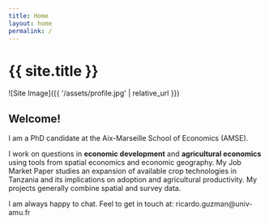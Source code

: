 ```yaml
---
title: Home
layout: home
permalink: /
---
```


# {{ site.title }}

![Site Image]({{ '/assets/profile.jpg' | relative_url }})

## Welcome!

I am a PhD candidate at the Aix-Marseille School of Economics ([AMSE]).

<p> I work on questions in <strong>economic development</strong> and <strong>agricultural economics</strong> using tools from spatial economics and economic geography. My Job Market Paper studies an expansion of available crop technologies in Tanzania and its implications on adoption and agricultural productivity. My projects generally combine spatial and survey data. </p>

I am always happy to chat. Feel to get in touch at: ricardo.guzman@univ-amu.fr

[AMSE]: [https://just-the-docs.github.io/just-the-docs/](https://www.amse-aixmarseille.fr/en)

<style>
  a {
      color: #212121; /* Your link color */
      text-decoration: none; /* Optional: removes underline */
  }

  a:hover {
      color: #1C86EE; /* Hover color */
  }
</style>
